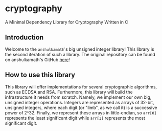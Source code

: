 # cryptography
A Minimal Dependency Library for Cryptography Written in C

## Introduction
Welcome to the `anshulkamath`'s big unsigned integer library! This library is the second iteration of such a library. The original repository can be found on anshulkamath's GitHub [here](https://github.com/anshulkamath/big-uint-dep)!

## How to use this library
This library will offer implementations for several cryptographic algorithms, such as ECDSA and RSA. Furthermore, this library will build the infrastructure it needs from scratch. Namely, we implement our own big, unsigned integer operations. Integers are represented as arrays of 32-bit, unsigned integers, where each digit (or "limb", as we call it) is a successive power of 2^32. Finally, we represent these arrays in little-endian, so `arr[0]` represents the least significant digit while `arr[1]` represents the most significant digit.
